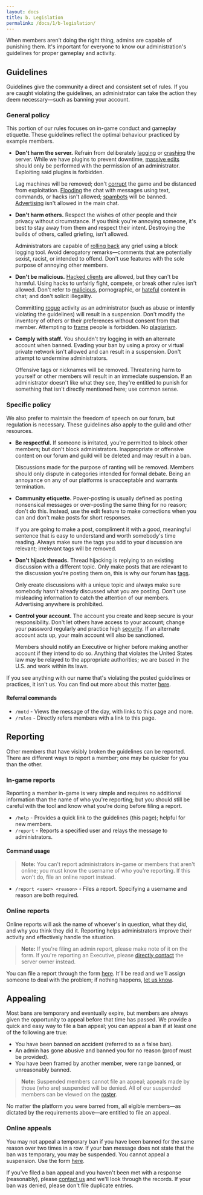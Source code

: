 ```yaml
---
layout: docs
title: b. Legislation
permalink: /docs/1/b-legislation/
---
```

When members aren’t doing the right thing, admins are capable of punishing them.
It's important for everyone to know our administration's guidelines for proper gameplay and activity.

## Guidelines
Guidelines give the community a direct and consistent set of rules.
If you are caught violating the guidelines, an administrator can take the action they deem necessary—such as banning your account.

### General policy
This portion of our rules focuses on in-game conduct and gameplay etiquette.
These guidelines reflect the optimal behaviour practiced by example members.

 * **Don't harm the server.** Refrain from deliberately [lagging](https://www.spigotmc.org/wiki/lag-types-and-how-to-fix-them/) or [crashing](https://minecraft.gamepedia.com/Crash) the server. While we have plugins to prevent downtime, [massive edits](http://wiki.sk89q.com/wiki/WorldEdit/Region_operations) should only be performed with the permission of an administrator. Exploiting said plugins is forbidden.

   Lag machines will be removed; don't [corrupt](https://en.wikipedia.org/wiki/Data_corruption) the game and be distanced from exploitation. [Flooding](https://en.wikipedia.org/wiki/IRC_flood) the chat with messages using text, commands, or hacks isn't allowed; [spambots](https://en.wikipedia.org/wiki/Spambot) will be banned. [Advertising](https://en.wikipedia.org/wiki/Advertising) isn't allowed in the main chat.

 * **Don't harm others.** Respect the wishes of other people and their privacy without circumstance. If you think you're annoying someone, it's best to stay away from them and respect their intent. Destroying the builds of others, called griefing, isn't allowed.

   Administrators are capable of [rolling back](https://shadow.ga/docs/2/b-management/#rolling-back-a-member) any grief using a block logging tool. Avoid derogatory remarks—comments that are potentially sexist, racist, or intended to offend. Don't use features with the sole purpose of annoying other members.

 * **Don't be malicious.** [Hacked clients](http://wiki.vg/Client_List) are allowed, but they can't be harmful. Using hacks to unfairly fight, compete, or break other rules isn't allowed. Don't refer to [malicious](https://en.wikipedia.org/wiki/Malware), pornographic, or [hateful](https://en.wikipedia.org/wiki/Hate_speech) content in chat; and don't solicit illegality.

   Committing [rogue](https://www.merriam-webster.com/words-at-play/were-going-rogue) activity as an administrator (such as abuse or intently violating the guidelines) will result in a suspension. Don't modify the inventory of others or their preferences without consent from that member. Attempting to [frame](https://en.wikipedia.org/wiki/Frameup) people is forbidden. No [plagiarism](https://en.wikipedia.org/wiki/Plagiarism).

 * **Comply with staff.** You shouldn't try logging in with an alternate account when banned. Evading your ban by using a proxy or virtual private network isn't allowed and can result in a suspension. Don't attempt to undermine administrators.

   Offensive tags or nicknames will be removed. Threatening harm to yourself or other members will result in an immediate suspension. If an administrator doesn't like what they see, they're entitled to punish for something that isn't directly mentioned here; use common sense.
 
### Specific policy
We also prefer to maintain the freedom of speech on our forum, but regulation is necessary.
These guidelines also apply to the guild and other resources.

 * **Be respectful.** If someone is irritated, you're permitted to block other members; but don't block administrators. Inappropriate or offensive content on our forum and guild will be deleted and may result in a ban.

   Discussions made for the purpose of ranting will be removed. Members should only dispute in categories intended for formal debate. Being an annoyance on any of our platforms is unacceptable and warrants termination.

 * **Community etiquette.** Power-posting is usually defined as posting nonsensical messages or over-posting the same thing for no reason; don't do this. Instead, use the edit feature to make corrections when you can and don't make posts for short responses.

   If you are going to make a post, compliment it with a good, meaningful sentence that is easy to understand and worth somebody's time reading. Always make sure the tags you add to your discussion are relevant; irrelevant tags will be removed.

 * **Don't hijack threads.** Thread hijacking is replying to an existing discussion with a different topic. Only make posts that are relevant to the discussion you're posting them on, this is why our forum has [tags](https://f.shadow.ga/tags).

   Only create discussions with a unique topic and always make sure somebody hasn't already discussed what you are posting. Don't use misleading information to catch the attention of our members. Advertising anywhere is prohibited.

 * **Control your account.** The account you create and keep secure is your responsibility. Don't let others have access to your account; change your password regularly and practice high [security](https://shadow.ga/docs/2/d-security/). If an alternate account acts up, your main account will also be sanctioned. 

   Members should notify an Executive or higher before making another account if they intend to do so. Anything that violates the United States law may be relayed to the appropriate authorities; we are based in the U.S. and work within its laws.

If you see anything with our name that's violating the posted guidelines or practices, it isn't us.
You can find out more about this matter [here](https://shadow.ga/docs/2/d-security/#watching-your-back).

#### Referral commands
 * `/motd` - Views the message of the day, with links to this page and more.
 * `/rules` - Directly refers members with a link to this page.

## Reporting
Other members that have visibly broken the guidelines can be reported.
There are different ways to report a member; one may be quicker for you than the other.

### In-game reports
Reporting a member in-game is very simple and requires no additional information than the name of who you're reporting; but you should still be careful with the tool and know what you're doing before filing a report.

 * `/help` - Provides a quick link to the guidelines (this page); helpful for new members.
 * `/report` - Reports a specified user and relays the message to administrators.
 
#### Command usage

> **Note:** You can't report administrators in-game or members that aren't online; you must know the username of who you're reporting. If this won't do, file an online report instead.

 * `/report <user> <reason>` - Files a report. Specifying a username and reason are both required.

### Online reports
Online reports will ask the name of whoever's in question, what they did, and why you think they did it.
Reporting helps administrators improve their activity and effectively handle the situation.

> **Note:** If you're filing an admin report, please make note of it on the form. If you're reporting an Executive, please [directly contact](https://shadow.ga/docs/1/d-support/#direct-support) the server owner instead.

You can file a report through the form [here](https://shadowga.typeform.com/to/On3kVf).
It'll be read and we'll assign someone to deal with the problem; if nothing happens, [let us know](https://shadow.ga/docs/1/d-support/#direct-support).

## Appealing
Most bans are temporary and eventually expire, but members are always given the opportunity to appeal before that time has passed.
We provide a quick and easy way to file a ban appeal; you can appeal a ban if at least one of the following are true:

 * You have been banned on accident (referred to as a false ban).
 * An admin has gone abusive and banned you for no reason (proof must be provided).
 * You have been framed by another member, were range banned, or unreasonably banned.

> **Note:** Suspended members cannot file an appeal; appeals made by those (who are) suspended will be denied. All of our suspended members can be viewed on the [roster](https://f.shadow.ga/d/77-suspensions-roster-11-2017).

No matter the platform you were barred from, all elgible members—as dictated by the requirements above—are entitled to file an appeal.

### Online appeals
You may not appeal a temporary ban if you have been banned for the same reason over two times in a row.
If your ban message does not state that the ban was temporary, you may be suspended. You cannot appeal a suspension.
Use the form [here](https://shadowga.typeform.com/to/fE4jeV).

If you've filed a ban appeal and you haven't been met with a response (reasonably), please [contact us](https://shadow.ga/docs/1/d-support/#direct-support) and we'll look through the records. If your ban was denied, please don't file duplicate entries.

